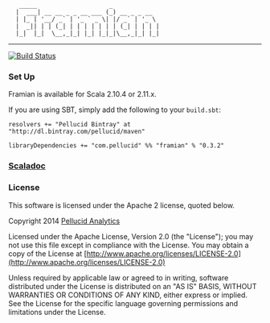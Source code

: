 
```
   _____                    _
  |  ___| __ __ _ _ __ ___ (_) __ _ _ __
  | |_ | '__/ _` | '_ ` _ \| |/ _` | '_ \
  |  _|| | | (_| | | | | | | | (_| | | | |
  |_|  |_|  \__,_|_| |_| |_|_|\__,_|_| |_|
```

---

[![Build Status](https://travis-ci.org/pellucidanalytics/framian.svg?branch=master)](https://travis-ci.org/pellucidanalytics/framian)

### Set Up

Framian is available for Scala 2.10.4 or 2.11.x.

If you are using SBT, simply add the following to your `build.sbt`:

    resolvers += "Pellucid Bintray" at "http://dl.bintray.com/pellucid/maven"
    
    libraryDependencies += "com.pellucid" %% "framian" % "0.3.2"
    
### [Scaladoc](https://pellucidanalytics.github.io/framian/api/current/index.html#framian.package)

### License

This software is licensed under the Apache 2 license, quoted below.

Copyright 2014 [Pellucid Analytics](http://www.pellucid.com/)

Licensed under the Apache License, Version 2.0 (the "License"); you may not use this file except in compliance with the License. You may obtain a copy of the License at [http://www.apache.org/licenses/LICENSE-2.0](http://www.apache.org/licenses/LICENSE-2.0)

Unless required by applicable law or agreed to in writing, software distributed under the License is distributed on an "AS IS" BASIS, WITHOUT WARRANTIES OR CONDITIONS OF ANY KIND, either express or implied. See the License for the specific language governing permissions and limitations under the License.
